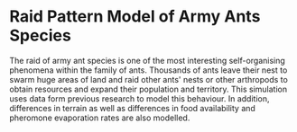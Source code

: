 # Raid Pattern Model of Army Ants Species
The raid of army ant species is one of the most interesting self-organising phenomena within the family of ants. Thousands of ants leave their nest to swarm huge areas of land and raid other ants' nests or other arthropods to obtain resources and expand their population and territory. This simulation uses data form previous research to model this behaviour. In addition, differences in terrain as well as differences in food availability and pheromone evaporation rates are also modelled. 